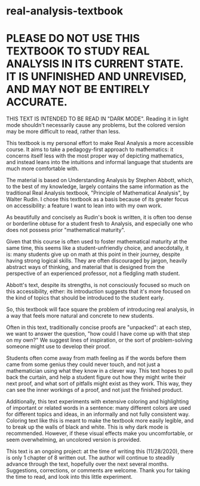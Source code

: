 # real-analysis-textbook


PLEASE DO NOT USE THIS TEXTBOOK TO STUDY REAL ANALYSIS IN ITS CURRENT STATE. IT IS UNFINISHED AND UNREVISED, AND MAY NOT BE ENTIRELY ACCURATE.
===============================

THIS TEXT IS INTENDED TO BE READ IN "DARK MODE". Reading it in light mode shouldn't necessarily cause any problems, but the colored version may be more difficult to read, rather than less.

This textbook is my personal effort to make Real Analysis a more accessible course. It aims to take a pedagogy-first approach to mathematics: it concerns itself less with the most proper way of depicting mathematics, and instead leans into the intuitions and informal language that students are much more comfortable with. 

The material is based on Understanding Analysis by Stephen Abbott, which, to the best of my knowledge, largely contains the same information as the traditional Real Analysis textbook, "Principle of Mathematical Analysis", by Walter Rudin. I chose this textbook as a basis because of its greater focus on accessibility: a feature I want to lean into with my own work.

As beautifully and concisely as Rudin's book is written, it is often too dense or borderline obtuse for a student fresh to Analysis, and especially one who does not possess prior "mathematical maturity". 

Given that this course is often used to foster mathematical maturity at the same time, this seems like a student-unfriendly choice, and anecdotally, it is: many students give up on math at this point in their journey, despite having strong logical skills. They are often discouraged by jargon, heavily abstract ways of thinking, and material that is designed from the perspective of an experienced professor, not a fledgling math student.

Abbott's text, despite its strengths, is not consciously focused so much on this accessibility, either: its introduction suggests that it's more focused on the kind of topics that should be introduced to the student early.

So, this textbook will face square the problem of introducing real analysis, in a way that feels more natural and concrete to new students. 

Often in this text, traditionally concise proofs are "unpacked": at each step, we want to answer the question, "how could I have come up with that step on my own?" We suggest lines of inspiration, or the sort of problem-solving someone might use to develop their proof. 

Students often come away from math feeling as if the words before them came from some genius they could never touch, and not just a mathematician using what they know in a clever way. This text hopes to pull back the curtain, and help a student figure out how they might write their next proof, and what sort of pitfalls might exist as they work. This way, they can see the inner workings of a proof, and not just the finished product.

Additionally, this text experiments with extensive coloring and highlighting of important or related words in a sentence: many different colors are used for different topics and ideas, in an informally and not fully consistent way. Coloring text like this is meant to make the textbook more easily legible, and to break up the walls of black and white. This is why dark mode is recommended. However, if these visual effects make you uncomfortable, or seem overwhelming, an uncolored version is provided.

This text is an ongoing project: at the time of writing this (11/28/2020), there is only 1 chapter of 8 written out. The author will continue to steadily advance through the text, hopefully over the next several months. Suggestions, corrections, or comments are welcome. Thank you for taking the time to read, and look into this little experiment.


